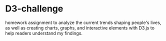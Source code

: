 # D3-challenge
homework assignment to analyze the current trends shaping people's lives, as well as creating charts, graphs, and interactive elements with D3.js to help readers understand my findings.
